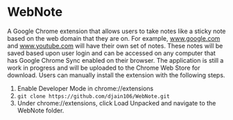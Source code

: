 # WebNote
A Google Chrome extension that allows users to take notes like a sticky note based on the web domain that they are on. For example, www.google.com and www.youtube.com will have their own set of notes. These notes will be saved based upon user login and can be accessed on any computer that has Google Chrome Sync enabled on their browser. The application is still a work in progress and will be uploaded to the Chrome Web Store for download. Users can manually install the extension with the following steps.

1. Enable Developer Mode in chrome://extensions
2. ```git clone https://github.com/djain106/WebNote.git ```
3. Under chrome://extensions, click Load Unpacked and navigate to the WebNote folder.